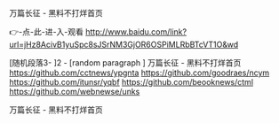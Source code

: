 
万篇长征 - 黑料不打烊首页




👉-点-此-进-入-观看  http://www.baidu.com/link?url=jHz8AcivB1yuSpc8sJSrNM3GjOR6OSPiMLRbBTcVT1O&wd




[随机段落3-
]2 - [random paragraph
]
万篇长征 - 黑料不打烊首页 https://github.com/cctnews/ypgnta
https://github.com/goodraes/ncym
https://github.com/itunsr/yqbf
https://github.com/beooknews/ctml
https://github.com/webnewse/unks





万篇长征 - 黑料不打烊首页
